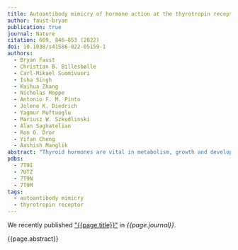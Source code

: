 ```yaml
---
title: Autoantibody mimicry of hormone action at the thyrotropin receptor
author: faust-bryan
publication: true
journal: Nature
citation: 609, 846–853 (2022)
doi: 10.1038/s41586-022-05159-1
authors:
  - Bryan Faust
  - Christian B. Billesbølle
  - Carl-Mikael Suomivuori
  - Isha Singh
  - Kaihua Zhang
  - Nicholas Hoppe
  - Antonio F. M. Pinto
  - Jolene K. Diedrich
  - Yagmur Muftuoglu
  - Mariusz W. Szkudlinski
  - Alan Saghatelian
  - Ron O. Dror
  - Yifan Cheng
  - Aashish Manglik
abstract: "Thyroid hormones are vital in metabolism, growth and development. Thyroid hormone synthesis is controlled by thyrotropin (TSH), which acts at the thyrotropin receptor (TSHR). In patients with Graves’ disease, autoantibodies that activate the TSHR pathologically increase thyroid hormone activity. How autoantibodies mimic thyrotropin function remains unclear. Here we determined cryo-electron microscopy structures of active and inactive TSHR. In inactive TSHR, the extracellular domain lies close to the membrane bilayer. Thyrotropin selects an upright orientation of the extracellular domain owing to steric clashes between a conserved hormone glycan and the membrane bilayer. An activating autoantibody from a patient with Graves’ disease selects a similar upright orientation of the extracellular domain. Reorientation of the extracellular domain transduces a conformational change in the seven-transmembrane-segment domain via a conserved hinge domain, a tethered peptide agonist and a phospholipid that binds within the seven-transmembrane-segment domain. Rotation of the TSHR extracellular domain relative to the membrane bilayer is sufficient for receptor activation, revealing a shared mechanism for other glycoprotein hormone receptors that may also extend to other G-protein-coupled receptors with large extracellular domains."
pdbs:
  - 7T9I
  - 7UTZ
  - 7T9N 
  - 7T9M
tags:
  - autoantibody mimicry
  - thyrotropin receptor
---
```


We recently published ["{{page.title}}"](https://doi.org/{{page.doi}}) in *{{page.journal}}*.

{{page.abstract}}
